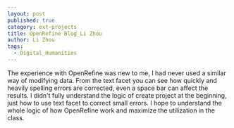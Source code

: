```yaml
---
layout: post
published: true
category: ext-projects
title: OpenRefine Blog_Li Zhou
author: Li Zhou
tags:
  - Digital_Humanities
---
```

The experience with OpenRefine was new to me, I had never used a similar way of modifying data. From the text facet you can see how quickly and heavily spelling errors are corrected, even a space bar can affect the results. I didn't fully understand the logic of create project at the beginning, just how to use text facet to correct small errors. I hope to understand the whole logic of how OpenRefine work and maximize the utilization in the class.



